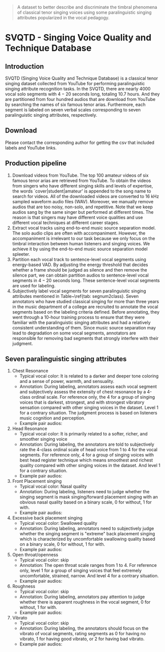 

> A dataset to better describe and discriminate the timbral phenomena of classical tenor singing voices using some paralinguistic singing attributes popularized in the vocal pedagogy.

# SVQTD - Singing Voice Quality and Technique Database
## Introduction
SVQTD (Singing Voice Quality and Technique Database) is a classical tenor singing dataset collected from YouTube for performing paralinguistic singing attribute recognition tasks. In the SVQTD, there are nearly 4000 vocal solo segments with $4 - 20$ seconds long, totaling 10.7 hours. And they are partitioned from four hundred audios that are download from YouTube by searching the names of six famous tenor arias. Furthermore, each segment is labeled on seven verbal scales corresponding to seven paralinguistic singing attributes, respectively. 

## Download
Please contact the corresponding author for getting the csv that included labels and YouTube links.

## Production pipeline
1.  Download videos from YouTube. The top 100 amateur videos of six famous tenor arias are retrieved from YouTube. To obtain the videos from singers who have different singing skills and levels of expertise, the words `cover|student|amateur' is appended to the song name to search for videos. All of the downloaded videos are converted to 16 kHz sampled waveform audio files (WAV). Moreover, we manually remove audios that are too noisy, non-solo, and repetitive. Note that we keep audios sang by the same singer but performed at different times. The reason is that singers may have different voice qualities and use different vocal techniques at different career stages.
2.  Extract vocal tracks using end-to-end music source separation model. The solo audio clips are often with accompaniment. However, the accompaniment is irrelevant to our task because we only focus on the timbral interaction between human listeners and singing voices. We achieve it by using the end-to-end music source separation model spleeter.
3.  Partition each vocal track to sentence-level vocal segments using energy-based VAD. By adjusting the energy threshold that decides whether a frame should be judged as silence and then remove the silence part, we can obtain partition audios to sentence-level vocal segments in $4-20$ seconds long. These sentence-level vocal segments are used for labeling. 
4.  Subjectively label vocal segments for seven paralinguistic singing attributes mentioned in Table~\ref{tab: segnum2class}. Seven annotators who have studied classical singing for more than three years in the music department of a college are recruited to annotate the vocal segments based on the labeling criteria defined. Before annotating, they went through a 10-hour training process to ensure that they were familiar with the paralinguistic singing attributes and had a relatively consistent understanding of them. Since music source separation may lead to degradation on some vocal segments, annotators are responsible for removing bad segments that strongly interfere with their judgment.

## Seven paralinguistic singing attributes
1. Chest Resonance
    * Typical vocal color: It is related to a darker and deeper tone coloring and a sense of power, warmth, and sensuality.
    * Annotation: During labeling, annotators assess each vocal segment and subjectively assess the extensity of chest resonance by a 4-class ordinal scale. For reference only, the 4 for a group of singing voices that is darkest, strongest, and with strongest vibratory sensation compared with other singing voices in the dataset. Level 1 for a contrary situation. The judgment process is based on listeners music cognition and perception. 
    * Example pair audios: 
2. Head Resonance
    * Typical vocal color: It is primarily related to a softer, richer, and smoother singing voice
    * Annotation: During labeling, the annotators are told to subjectively rate the 4-class ordinal scale of head voice from 1 to 4 for the vocal segments. For reference only, 4 for a group of singing voices with best head register technique which means smoothest and richest quality compared with other singing voices in the dataset. And level 1 for a contrary situation.
    * Example pair audios: 
3. Front Placement singing
    * Typical vocal color: Nasal quality
    * Annotation: During labeling, listeners need to judge whether the singing segment is mask singing/forward placement singing with an obvious nasal quality based on a binary scale, 0 for without, 1 for with.
    * Example pair audios: 
4. Excessive back placement singing
    * Typical vocal color: Swallowed quality
    * Annotation: During labeling, annotators need to subjectively judge whether the singing segment is "extreme" back placement singing which is characterized by uncomfortable swallowing quality based on a binary scale, 0 for without, 1 for with.
    * Example pair audios: 
5. Open throat/openness
    * Typical vocal color: skip 
    * Annotation: The open throat scale ranges from 1 to 4. For reference only, level 1 for a group of singing voices that feel extremely uncomfortable, strained, narrow. And level 4 for a contrary situation.
    * Example pair audios: 
6. Roughness
    * Typical vocal color: skip
    * Annotation: During labeling, annotators pay attention to judge whether there is apparent roughness in the vocal segment, 0 for without, 1 for with. 
    * Example pair audios: 
7. Vibrato
    * Typical vocal color: skip
    * Annotation: During labeling, the annotators should focus on the vibrato of vocal segments, rating segments as 0 for having no vibrato, 1 for having good vibrato, or 2 for having bad vibrato.
    * Example pair audios: 
